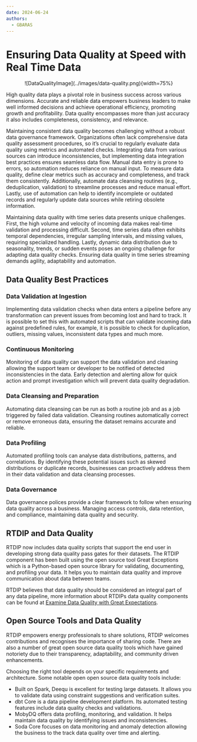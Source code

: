 ```yaml
---
date: 2024-06-24
authors:
  - GBARAS
---
```


# Ensuring Data Quality at Speed with Real Time Data

<center>
![DataQualityImage](../images/data-quality.png){width=75%} 
</center>

High quality data plays a pivotal role in business success across various dimensions. Accurate and reliable data empowers business leaders to make well informed decisions and achieve operational efficiency, promoting growth and profitability. Data quality encompasses more than just accuracy it also includes completeness, consistency, and relevance. 

<!-- more -->

Maintaining consistent data quality becomes challenging without a robust data governance framework. Organizations often lack comprehensive data quality assessment procedures, so it’s crucial to regularly evaluate data quality using metrics and automated checks. Integrating data from various sources can introduce inconsistencies, but implementing data integration best practices ensures seamless data flow. Manual data entry is prone to errors, so automation reduces reliance on manual input. To measure data quality, define clear metrics such as accuracy and completeness, and track them consistently. Additionally, automate data cleansing routines (e.g., deduplication, validation) to streamline processes and reduce manual effort. Lastly, use of automation  can help to identify incomplete or outdated records and regularly update data sources while retiring obsolete information.

Maintaining data quality with time series data presents unique challenges. First, the high volume and velocity of incoming data makes real-time validation and processing difficult. Second, time series data often exhibits temporal dependencies, irregular sampling intervals, and missing values, requiring specialized handling. Lastly, dynamic data distribution due to seasonality, trends, or sudden events poses an ongoing challenge for adapting data quality checks. Ensuring data quality in time series streaming demands agility, adaptability and automation.

## Data Quality Best Practices

### Data Validation at Ingestion

Implementing data validation checks when data enters a pipeline before any transformation can prevent issues from becoming lost and hard to track. It is possible to set this with automated scripts that can validate incoming data against predefined rules, for example, it is possible to check for duplication, outliers, missing values, inconsistent data types and much more. 

### Continuous Monitoring

Monitoring of data quality can support the data validation and cleaning allowing the support team or developer to be notified of detected inconsistencies in the data. Early detection and alerting allow for quick action and prompt investigation which will prevent data quality degradation.

### Data Cleansing and Preparation

Automating data cleansing can be run as both a routine job and as a job triggered by failed data validation. Cleansing routines automatically correct or remove erroneous data, ensuring the dataset remains accurate and reliable.

### Data Profiling

Automated profiling tools can analyse data distributions, patterns, and correlations. By identifying these potential issues such as skewed distributions or duplicate records, businesses can proactively address them in their data validation and data cleansing processes.

### Data Governance

Data governance polices provide a clear framework to follow when ensuring data quality across a business. Managing access controls, data retention, and compliance, maintaining data quality and security.

## RTDIP and Data Quality 

RTDIP now includes data quality scripts that support the end user in developing strong data quality pass gates for their datasets. The RTDIP component has been built using the open source tool Great Exceptions which is a Python-based open source library for validating, documenting, and profiling your data. It helps you to maintain data quality and improve communication about data between teams.

RTDIP believes that data quality should be considered an integral part of any data pipeline, more information about RTDIPs data quality components can be found at [Examine Data Quality with Great Expectations](https://www.rtdip.io/sdk/code-reference/pipelines/monitoring/spark/data_quality/great_expectations/).

## Open Source Tools and Data Quality 

RTDIP empowers energy professionals to share solutions, RTDIP welcomes contributions and recognises the importance of sharing code. There are also a number of great open source data quality tools which have gained notoriety due to their transparency, adaptability, and community driven enhancements.

Choosing the right tool depends on your specific requirements and architecture. Some notable open open source data quality tools include:

* Built on Spark, Deequ is excellent for testing large datasets. It allows you to validate data using constraint suggestions and verification suites. 
* dbt Core is a data pipeline development platform. Its automated testing features include data quality checks and validations. 
* MobyDQ offers data profiling, monitoring, and validation. It helps maintain data quality by identifying issues and inconsistencies.
* Soda Core focuses on data monitoring and anomaly detection allowing the business to the track data quality over time and alerting.
